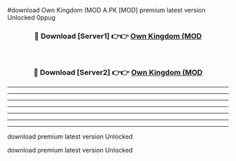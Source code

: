 #download Own Kingdom (MOD A.PK [MOD] premium latest version Unlocked 0ppug 



<div align="center">
<h3>🔴 Download [Server1] 👉👉 <a href="https://download1apk.web.app/">Own Kingdom (MOD</a></h3><br>

<h3>🔴 Download [Server2] 👉👉 <a href="https://download1apk.web.app/">Own Kingdom (MOD</a></h3>
</div>





----------------------------------------------------------

----------------------------------------------------------

----------------------------------------------------------

----------------------------------------------------------

----------------------------------------------------------

----------------------------------------------------------

----------------------------------------------------------

download premium latest version Unlocked

download premium latest version Unlocked
